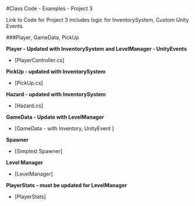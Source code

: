 #Class Code - Examples - Project 3 

Link to Code for Project 3 includes logic for InventorySystem, Custom Unity Events.

###Player, GameData, PickUp

**Player - Updated with InventorySystem and LevelManager - UnityEvents**
- [PlayerController.cs] 

**PickUp - updated with InventorySystem**
 - [PickUp.cs] 

**Hazard - updated with InventorySystem**
 - [Hazard.cs]
 
**GameData - Update with LevelManager**
  - [GameData - with Inventory, UnityEvent ]

**Spawner**
   - [Simplest Spawner] 
   
**Level Manager**
 - [LevelManager] 
 
 **PlayerStats - must be updated for LevelManager**
 - [PlayerStats] 
